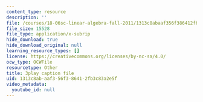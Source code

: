 ```yaml
---
content_type: resource
description: ''
file: /courses/18-06sc-linear-algebra-fall-2011/1313c8abaaf356f386412fb3c83a2e5f_VYS9EYZ3gCo.vtt
file_size: 15528
file_type: application/x-subrip
hide_download: true
hide_download_original: null
learning_resource_types: []
license: https://creativecommons.org/licenses/by-nc-sa/4.0/
ocw_type: OCWFile
resourcetype: Other
title: 3play caption file
uid: 1313c8ab-aaf3-56f3-8641-2fb3c83a2e5f
video_metadata:
  youtube_id: null
---
```

